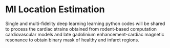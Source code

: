 # MI Location Estimation
Single and multi-fidelity deep learning learning python codes will be shared to process the cardiac strains obtained from rodent-based computation cardiovascular models and late gadolinium enhancement-cardiac magnetic resonance to obtain binary mask of healthy and infarct regions.
